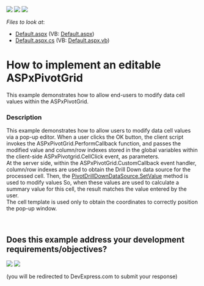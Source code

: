 <!-- default badges list -->
[![](https://img.shields.io/badge/Open_in_DevExpress_Support_Center-FF7200?style=flat-square&logo=DevExpress&logoColor=white)](https://supportcenter.devexpress.com/ticket/details/E1949)
[![](https://img.shields.io/badge/📖_How_to_use_DevExpress_Examples-e9f6fc?style=flat-square)](https://docs.devexpress.com/GeneralInformation/403183)
[![](https://img.shields.io/badge/💬_Leave_Feedback-feecdd?style=flat-square)](#does-this-example-address-your-development-requirementsobjectives)
<!-- default badges end -->
<!-- default file list -->
*Files to look at*:

* [Default.aspx](./CS/Q240884/Default.aspx) (VB: [Default.aspx](./VB/Q240884/Default.aspx))
* [Default.aspx.cs](./CS/Q240884/Default.aspx.cs) (VB: [Default.aspx.vb](./VB/Q240884/Default.aspx.vb))
<!-- default file list end -->
# How to implement an editable ASPxPivotGrid


<p>This example demonstrates how to allow end-users to modify data cell values within the ASPxPivotGrid.</p>


<h3>Description</h3>

<p>This example demonstrates how to allow users to modify data cell values via a pop-up editor. When a user clicks the OK button, the client script invokes the ASPxPivotGrid.PerformCallback function, and passes the modified value and column/row indexes stored in the global variables within the client-side ASPxPivotgrid.CellClick event, as parameters.<br />
At the server side, within the ASPxPivotGrid.CustomCallback event handler, column/row indexes are used to obtain the Drill Down data source for the processed cell. Then, the <a href="http://documentation.devexpress.com/#WindowsForms/DevExpressXtraPivotGridPivotDrillDownDataSource_SetValuetopic23">PivotDrillDownDataSource.SetValue</a> method is used to modify values So, when these values are used to calculate a summary value for this cell, the result matches the value entered by the user.<br />
The cell template is used only to obtain the coordinates to correctly position the pop-up window.</p>

<br/>


<!-- feedback -->
## Does this example address your development requirements/objectives?

[<img src="https://www.devexpress.com/support/examples/i/yes-button.svg"/>](https://www.devexpress.com/support/examples/survey.xml?utm_source=github&utm_campaign=web-forms-pivot-grid-implement-editable-aspxpivotgrid&~~~was_helpful=yes) [<img src="https://www.devexpress.com/support/examples/i/no-button.svg"/>](https://www.devexpress.com/support/examples/survey.xml?utm_source=github&utm_campaign=web-forms-pivot-grid-implement-editable-aspxpivotgrid&~~~was_helpful=no)

(you will be redirected to DevExpress.com to submit your response)
<!-- feedback end -->
